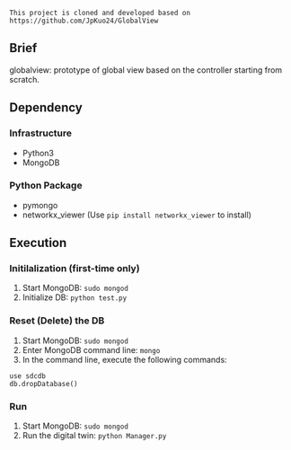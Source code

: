 ```
This project is cloned and developed based on https://github.com/JpKuo24/GlobalView
```

## Brief
globalview: prototype of global view based on the controller starting from scratch.

## Dependency
### Infrastructure
- Python3
- MongoDB
### Python Package
- pymongo
- networkx_viewer (Use ```pip install networkx_viewer``` to install)

## Execution
### Initilalization (first-time only)
1. Start MongoDB: ```sudo mongod```
2. Initialize DB: ```python test.py```
### Reset (Delete) the DB
1. Start MongoDB: ```sudo mongod```
2. Enter MongoDB command line: ```mongo```
3. In the command line, execute the following commands:
```
use sdcdb
db.dropDatabase()
```
### Run
1. Start MongoDB: ```sudo mongod```
2. Run the digital twin: ```python Manager.py```
